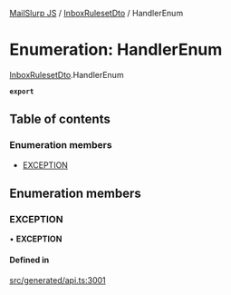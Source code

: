[MailSlurp JS](../README.md) / [InboxRulesetDto](../modules/InboxRulesetDto.md) / HandlerEnum

# Enumeration: HandlerEnum

[InboxRulesetDto](../modules/InboxRulesetDto.md).HandlerEnum

**`export`**

## Table of contents

### Enumeration members

- [EXCEPTION](InboxRulesetDto.HandlerEnum.md#exception)

## Enumeration members

### EXCEPTION

• **EXCEPTION**

#### Defined in

[src/generated/api.ts:3001](https://github.com/mailslurp/mailslurp-client/blob/75eefbf/src/generated/api.ts#L3001)
